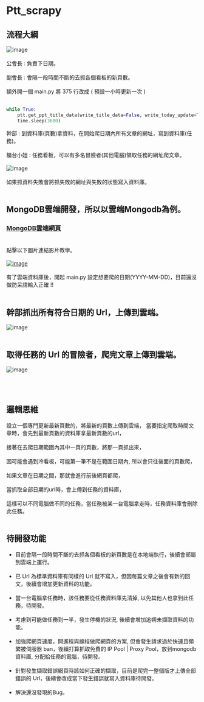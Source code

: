 # Ptt_scrapy
## 流程大綱
![image](https://i.imgur.com/s6n4kqC.gif)<br><br>
公會長 : 負責下日期。<br><br>
副會長 : 會隔一段時間不斷的去抓各個看板的新頁數。<br><br>
額外開一個 main.py 將 375 行改成 ( 預設一小時更新一次 ) <br><br>
```python
while True:
    ptt.get_ppt_title_data(write_title_data=False, write_today_update=True)
    time.sleep(3600)
```
幹部 : 到資料庫(頁數)拿資料，在開始爬日期內所有文章的網址，寫到資料庫(任務)。<br><br>
櫃台小姐 : 任務看板，可以有多名冒險者(其他電腦)領取任務的網址爬文章。<br><br>
![image](https://i.imgur.com/zeu3Dmz.gif)<br><br>
如果抓資料失敗會將抓失敗的網址與失敗的狀態寫入資料庫。<br><br>

## MongoDB雲端開發，所以以雲端Mongodb為例。
### [MongoDB雲端網頁](https://account.mongodb.com/account/login)<br><br>
點擊以下圖片連結影片教學。<br><br>
[![image](https://i.imgur.com/hJoWWMv.png)](https://drive.google.com/open?id=1mKID7gVvBlrk-1Wr5Gd5XwscDbbtg7nA)<br><br>
有了雲端資料庫後，開起 main.py 設定想要爬的日期(YYYY-MM-DD)，目前還沒做防呆請輸入正確 !!<br><br>

## 幹部抓出所有符合日期的 Url，上傳到雲端。
![image](https://i.imgur.com/jRNQPOy.gif)<br><br>

## 取得任務的 Url 的冒險者，爬完文章上傳到雲端。
![image](https://i.imgur.com/w6q6U1h.gif)<br><br>
<br><br>
## 邏輯思維
設立一個專門更新最新頁數的，將最新的頁數上傳到雲端，
當要指定爬取時間文章時，會先到最新頁數的資料庫拿最新頁數的url，<br><br>
接著在去爬日期範圍內其中一頁的頁數，將那一頁抓出來，<br><br>
因可能會遇到冷看板，可能第一筆不是在範圍日期內, 所以會只往後面的頁數爬，<br><br>
如果文章在日期之間，那就會進行前後網頁都爬，<br><br>
當抓取全部日期的url時，會上傳到任務的資料庫，<br><br>
這樣可以不同電腦做不同的任務，當任務被某一台電腦拿走時，任務資料庫會刪除此任務。
<br><br>
## 待開發功能
* 目前會隔一段時間不斷的去抓各個看板的新頁數是在本地端執行，後續會部屬到雲端上運行。<br><br>
* 已 Url 為標準資料庫有同樣的 Url 就不寫入，但因每篇文章之後會有新的回文，後續會增加更新資料的功能。<br><br>
* 當一台電腦拿任務時，該任務要從任務資料庫先清掉, 以免其他人也拿到此任務，待開發。<br><br>
* 考慮到可能做任務到一半，發生停機的狀況, 後續會增加追朔未擷取資料的功能。<br><br>
* 加強爬網頁速度，開進程與線程做爬網頁的方案, 但會發生請求過於快速且頻繁被伺服器 ban，後續打算抓取免費的 IP Pool | Proxy Pool，放到mongodb資料庫, 分配給任務的電腦，待開發。<br><br>
* 針對發生擷取錯誤網頁時該如何正確的擷取，目前是爬完一整個版才上傳全部錯誤的 Url，後續會改成當下發生錯誤就寫入資料庫待開發。<br><br>
* 解決還沒發現的Bug。

